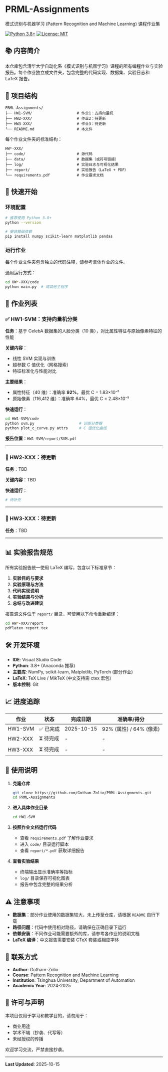 # PRML-Assignments

模式识别与机器学习 (Pattern Recognition and Machine Learning) 课程作业集

[![Python 3.8+](https://img.shields.io/badge/python-3.8+-blue.svg)](https://www.python.org/downloads/)
[![License: MIT](https://img.shields.io/badge/License-MIT-green.svg)](https://opensource.org/licenses/MIT)

## 📚 内容简介

本仓库包含清华大学自动化系《模式识别与机器学习》课程的所有编程作业与实验报告。每个作业独立成文件夹，包含完整的代码实现、数据集、实验日志和 LaTeX 报告。

## 📂 项目结构

```
PRML-Assignments/
├── HW1-SVM/                    # 作业1：支持向量机
├── HW2-XXX/                    # 作业2：待更新
├── HW3-XXX/                    # 作业3：待更新
└── README.md                   # 本文件
```

每个作业文件夹的标准结构：
```
HW*-XXX/
├── code/                       # 源代码
├── data/                       # 数据集（或符号链接）
├── log/                        # 实验日志与可视化结果
├── report/                     # 实验报告（LaTeX + PDF）
└── requirements.pdf            # 作业要求文档
```

## 🚀 快速开始

### 环境配置

```bash
# 推荐使用 Python 3.8+
python --version

# 安装基础依赖
pip install numpy scikit-learn matplotlib pandas
```

### 运行作业

每个作业文件夹包含独立的代码注释，请参考具体作业的文件。

通用运行方式：
```bash
cd HW*-XXX/code
python main.py  # 或其他主程序
```

## 📝 作业列表

### ✅ HW1-SVM：支持向量机分类

**任务**：基于 CelebA 数据集的人脸分类（10 类），对比属性特征与原始像素特征的性能

**关键内容**：
- 线性 SVM 实现与训练
- 超参数 C 值优化（网格搜索）
- 特征标准化与性能对比

**主要结果**：
- 属性特征（40 维）：准确率 **92%**，最优 C = 1.83×10⁻²
- 原始像素（116,412 维）：准确率 64%，最优 C = 2.48×10⁻⁵

**快速运行**：
```bash
cd HW1-SVM/code
python svm.py                    # 训练分类器
python plot_c_curve.py attrs     # C 值优化曲线
```

**报告位置**：`HW1-SVM/report/SVM.pdf`

---

### 🔲 HW2-XXX：待更新

**任务**：TBD

**关键内容**：TBD

**快速运行**：
```bash
# 待补充
```

---

### 🔲 HW3-XXX：待更新

**任务**：TBD

---

## 📊 实验报告规范

所有实验报告统一使用 LaTeX 编写，包含以下标准章节：

1. **实验目的与要求**
2. **实验原理与方法**
3. **代码实现说明**
4. **实验结果与分析**
5. **总结与改进建议**

报告源文件位于 `report/` 目录，可使用以下命令重新编译：
```bash
cd HW*-XXX/report
pdflatex report.tex
```

## 🛠️ 开发环境

- **IDE**: Visual Studio Code
- **Python**: 3.8+ (Anaconda 推荐)
- **主要库**: NumPy, scikit-learn, Matplotlib, PyTorch (部分作业)
- **LaTeX**: TeX Live / MikTeX (中文支持需 ctex 宏包)
- **版本控制**: Git

## 📈 进度追踪

| 作业 | 状态 | 完成日期 | 准确率/得分 |
|-----|------|---------|-----------|
| HW1-SVM | ✅ 已完成 | 2025-10-15 | 92% (属性) / 64% (像素) |
| HW2-XXX | ⏳ 待完成 | - | - |
| HW3-XXX | ⏳ 待完成 | - | - |

## 📝 使用说明

1. **克隆仓库**
   ```bash
   git clone https://github.com/Gotham-Zolio/PRML-Assignments.git
   cd PRML-Assignments
   ```

2. **进入具体作业目录**
   ```bash
   cd HW1-SVM
   ```

3. **按照作业文档运行代码**
   - 查看 `requirements.pdf` 了解作业要求
   - 进入 `code/` 目录运行脚本
   - 查看 `report/*.pdf` 获取详细报告

4. **查看实验结果**
   - 终端输出显示准确率等指标
   - `log/` 目录保存可视化图表
   - 报告中包含完整的结果分析

## ⚠️ 注意事项

- **数据集**：部分作业使用的数据集较大，未上传至仓库，请根据 `README` 自行下载
- **路径问题**：代码中使用相对路径，请确保在正确目录下运行
- **依赖安装**：不同作业可能需要额外的库，请参考各作业的说明文档
- **LaTeX 编译**：中文报告需要安装 CTeX 套装或相应字体

## 📧 联系方式

- **Author**: Gotham-Zolio
- **Course**: Pattern Recognition and Machine Learning
- **Institution**: Tsinghua University, Department of Automation
- **Academic Year**: 2024-2025

## 📜 许可与声明

本项目仅用于学习和教学目的，请勿用于：
- 商业用途
- 学术不端（抄袭、代写等）
- 未经授权的传播

欢迎学习交流，严禁直接抄袭。

---

**Last Updated**: 2025-10-15

